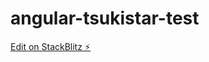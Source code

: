 # angular-tsukistar-test

[Edit on StackBlitz ⚡️](https://stackblitz.com/edit/angular-tsukistar-test)